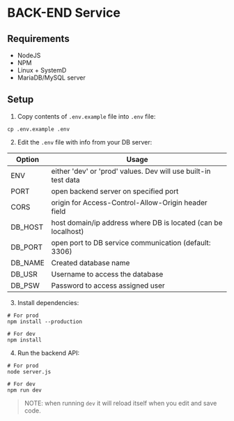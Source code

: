 # BACK-END Service

## Requirements

- NodeJS
- NPM
- Linux + SystemD
- MariaDB/MySQL server

## Setup

1. Copy contents of `.env.example` file into `.env` file:

```shell
cp .env.example .env
```

2. Edit the `.env` file with info from your DB server:

| Option  |                              Usage                             |
|---------|----------------------------------------------------------------|
| ENV     | either 'dev' or 'prod' values. Dev will use built-in test data |
| PORT    | open backend server on specified port                          |
| CORS    | origin for Access-Control-Allow-Origin header field            |
| DB_HOST | host domain/ip address where DB is located (can be localhost)  |
| DB_PORT | open port to DB service communication (default: 3306)          |
| DB_NAME | Created database name                                          |
| DB_USR  | Username to access the database                                |
| DB_PSW  | Password to access assigned user                               |

3. Install dependencies:

```shell
# For prod
npm install --production

# For dev
npm install
```

4. Run the backend API:

```shell
# For prod
node server.js

# For dev
npm run dev
```

> NOTE: when running `dev` it will reload itself when you edit and save code.
